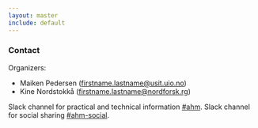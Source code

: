 ```yaml
---
layout: master
include: default
---
```


### Contact

Organizers:

- Maiken Pedersen (firstname.lastname@usit.uio.no)
- Kine Nordstokk&aring; (firstname.lastname@nordforsk.rg)

Slack channel for practical and technical information [#ahm](https://neic.slack.com/messages/ahm/).
Slack channel for social sharing [#ahm-social](https://neic.slack.com/messages/ahm-social/).
